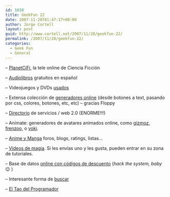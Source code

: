 ```yaml
---
id: 1038
title: GeekFun 22
date: 2007-11-28T01:47:17+00:00
author: Jorge Cortell
layout: post
guid: http://www.cortell.net/2007/11/28/geekfun-22/
permalink: /2007/11/28/geekfun-22/
categories:
  - Geek Fun
  - General
---
```

– <a target="_blank" title="http://www.planetcifi.com/" href="http://www.planetcifi.com/">PlanetCiFi</a>, la tele online de Ciencia Ficción

– <a target="_blank" title="leerescuchando.com" href="http://www.leerescuchando.com/home.html">Audiolibros</a> gratuitos en español

– Videojuegos y DVDs <a target="_blank" title="http://www.cambiaexpress.es/" href="http://www.cambiaexpress.es/">usados</a>

– Extensa colección de <a title="top 100 online generators" target="_blank" href="http://www.ajaxflakes.com/web-20/top-100-online-generators-web-20/">generadores online</a> (desde botones a text, pasando por css, colores, botones, etc, etc) – gracias Floppy

– <a title="go2web20.net" target="_blank" href="http://www.go2web20.net/">Directorio</a> de servicios / web 2.0 (ENORME!!!)

– Aní­mate: generadores de avatares animados online, como <a target="_blank" title="http://www.gizmoz.com/" href="http://www.gizmoz.com/">gizmoz</a>, <a target="_blank" title="http://www2.frenzoo.com/home.html" href="http://www2.frenzoo.com/home.html">frenzoo</a>, o <a target="_blank" title="http://www.voki.com/" href="http://www.voki.com/">voki</a>.

– <a title="http://myanimelist.net/" target="_blank" href="http://myanimelist.net/">Anime y Manga</a> foros, blogs, ratings, listas...

– <a target="_blank" title="http://www.yudomagic.com/" href="http://www.yudomagic.com/">Ví­deos de magia</a>. Si les enví­as uno y les gusta, pueden entrar en su zona de tutoriales.

– Base de datos <a title="http://www.myretailcodes.com" target="_blank" href="http://www.myretailcodes.com">online con códigos de descuento</a> (_hack the system, baby_ 😉 )

– Interesante forma de <a target="_blank" title="http://www.searchcrystal.com/home.html" href="http://www.searchcrystal.com/home.html">buscar</a>

– <a title="Tao del Programador" target="_blank" href="http://www.psicobyte.com/ppersonal/risas/tao.html">El Tao del Programador</a>